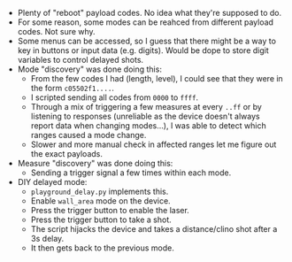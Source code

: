 * Plenty of "reboot" payload codes. No idea what they're supposed to do.
* For some reason, some modes can be reahced from different payload codes. Not sure why.
* Some menus can be accessed, so I guess that there might be a way to key in buttons or input data (e.g. digits). Would be dope to store digit variables to control delayed shots.
* Mode "discovery" was done doing this:
    - From the few codes I had (length, level), I could see that they were in the form `c05502f1....`.
    - I scripted sending all codes from `0000` to `ffff`.
    - Through a mix of triggering a few measures at every `..ff` or by listening to responses (unreliable as the device doesn't always report data when changing modes...), I was able to detect which ranges caused a mode change.
    - Slower and more manual check in affected ranges let me figure out the exact payloads.
* Measure "discovery" was done doing this:
    - Sending a trigger signal a few times within each mode.
* DIY delayed mode:
    - `playground_delay.py` implements this.
    - Enable `wall_area` mode on the device.
    - Press the trigger button to enable the laser.
    - Press the trigger button to take a shot.
    - The script hijacks the device and takes a distance/clino shot after a 3s delay.
    - It then gets back to the previous mode.
